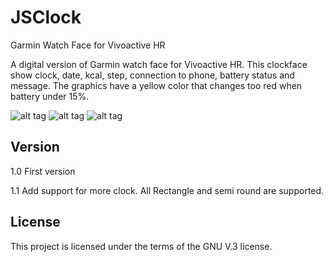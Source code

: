 # JSClock
Garmin Watch Face for Vivoactive HR

A digital version of Garmin watch face for Vivoactive HR.
This clockface show clock, date, kcal, step, connection to phone, battery status and message.
The graphics have a yellow color that changes too red when battery under 15%.


![alt tag](http://jensws.com/images/JSClock.png)
![alt tag](http://jensws.com/images/JSClock2.png)
![alt tag](http://jensws.com/images/JSClock2.png)

## Version

1.0 First version

1.1 Add support for more clock. All Rectangle and semi round are supported.

## License
This project is licensed under the terms of the GNU V.3 license.
